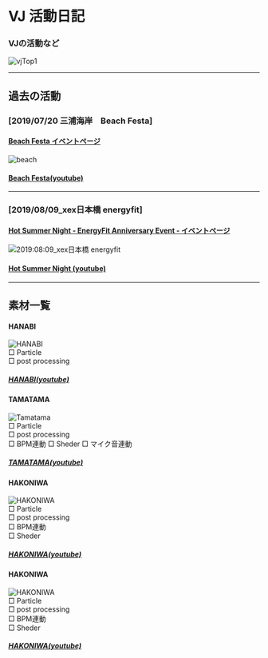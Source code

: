 # VJ 活動日記

### VJの活動など

![vjTop1](https://user-images.githubusercontent.com/43961147/64004855-17deb300-cb4a-11e9-92ae-3fda51196178.gif)

*** 
## 過去の活動

### [2019/07/20 三浦海岸　Beach Festa]
#### [Beach Festa イベントページ](https://www.facebook.com/events/784745598587503/)

![beach](https://user-images.githubusercontent.com/43961147/64005955-49f11480-cb4c-11e9-9fc9-9390bb26a3ac.gif)
#### [Beach Festa(youtube)](https://youtu.be/HeD6nGJItME)

***

### [2019/08/09_xex日本橋 energyfit]
#### [Hot Summer Night - EnergyFit Anniversary Event - イベントページ](https://www.facebook.com/events/2355217917890171/)

![2019:08:09_xex日本橋 energyfit](https://user-images.githubusercontent.com/43961147/64008286-c7b71f00-cb50-11e9-88d6-dfb0958c27e2.gif)

#### [Hot Summer Night (youtube)](https://www.youtube.com/watch?v=5WLDD9ZGeC4)

***

## 素材一覧

#### HANABI
![HANABI](https://user-images.githubusercontent.com/43961147/64009507-f0d8af00-cb52-11e9-8f0a-74697982f3d2.gif)  
□ Particle  
□ post processing   
##### [HANABI(youtube)](https://youtu.be/gzhm35RZdms)

#### TAMATAMA
![Tamatama](https://user-images.githubusercontent.com/43961147/64015026-904f6f00-cb5e-11e9-833a-e9fca662dd55.gif)  
□ Particle  
□ post processing  
□ BPM連動
□ Sheder
□ マイク音連動
##### [TAMATAMA(youtube)](https://youtu.be/fOx9jCOwnes)

#### HAKONIWA
![HAKONIWA](https://user-images.githubusercontent.com/43961147/64016013-d4dc0a00-cb60-11e9-890e-7bf81cd74509.gif)  
□ Particle  
□ post processing  
□ BPM連動  
□ Sheder
##### [HAKONIWA(youtube)](https://youtu.be/m2CAChNuiNU)

#### HAKONIWA
![HAKONIWA](https://user-images.githubusercontent.com/43961147/64016013-d4dc0a00-cb60-11e9-890e-7bf81cd74509.gif)  
□ Particle  
□ post processing  
□ BPM連動  
□ Sheder
##### [HAKONIWA(youtube)](https://youtu.be/m2CAChNuiNU)

